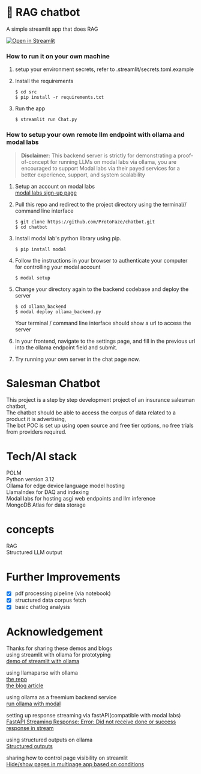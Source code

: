 # 💬 RAG chatbot

A simple streamlit app that does RAG 

[![Open in Streamlit](https://static.streamlit.io/badges/streamlit_badge_black_white.svg)](https://chatbot-template.streamlit.app/)

### How to run it on your own machine
1. setup your environment secrets, refer to .streamlit/secrets.toml.example

2. Install the requirements

   ```
   $ cd src
   $ pip install -r requirements.txt
   ```

3. Run the app

   ```
   $ streamlit run Chat.py
   ```

### How to setup your own remote llm endpoint with ollama and modal labs
> **Disclaimer:** This backend server is strictly for demonstrating a proof-of-concept for running LLMs on modal labs via ollama, you are encouraged to support Modal labs via their payed services for a better experience, support, and system scalability

1. Setup an account on modal labs  
   [modal labs sign-up page](https://modal.com/signup?next=%2Fapps)

2. Pull this repo and redirect to the project directory using the terminal// command line interface
   ```
   $ git clone https://github.com/ProtoFaze/chatbot.git   
   $ cd chatbot
   ```

3. Install modal lab's python library using pip.
   ```
   $ pip install modal
   ```

4. Follow the instructions in your browser to authenticate your computer for controlling your modal account
   ```
   $ modal setup
   ```

5. Change your directory again to the backend codebase and deploy the server
   ```
   $ cd ollama_backend
   $ modal deploy ollama_backend.py
   ```
   Your terminal / command line interface should show a url to access the server

6. In your frontend, navigate to the settings page, and fill in the previous url into the ollama endpoint field and submit.

7. Try running your own server in the chat page now.

# Salesman Chatbot
This project is a step by step development project of an insurance salesman chatbot,    
The chatbot should be able to access the corpus of data related to a product it is advertising,   
The bot POC is set up using open source and free tier options, no free trials from providers required.


# Tech/AI stack  
POLM  
Python version 3.12  
Ollama for edge device language model hosting  
LlamaIndex for DAQ and indexing  
Modal labs for hosting asgi web endpoints and llm inference  
MongoDB Atlas for data storage  

# concepts
RAG  
Structured LLM output  

# Further Improvements
- [x] pdf processing pipeline  (via notebook)
- [x] structured data corpus fetch
- [x] basic chatlog analysis

# Acknowledgement
Thanks for sharing these demos and blogs  
using streamlit with ollama for prototyping   
[demo of streamlit with ollama](https://github.com/tonykipkemboi/ollama_streamlit_demos/blob/main/01_%F0%9F%92%AC_Chat.py)  

using llamaparse with ollama  
[the repo](https://github.com/sudarshan-koirala/llamaparser-example/blob/main/parser-ollama.py)   
[the blog article](https://medium.com/@sudarshan-koirala/super-easy-way-to-parse-pdfs-a528fc9c2ea6)

using ollama as a freemium backend service  
[run ollama with modal](https://github.com/irfansharif/ollama-modal)

setting up response streaming via fastAPI(compatible with modal labs)  
[FastAPI Streaming Response: Error: Did not receive done or success response in stream](https://kontext.tech/article/1377/fastapi-streaming-response-error-did-not-receive-done-or-success-response-in-stream) 

using structured outputs on ollama  
[Structured outputs](https://ollama.com/blog/structured-outputs)

sharing how to control page visibility on streamlit  
[Hide/show pages in multipage app based on conditions](https://discuss.streamlit.io/t/hide-show-pages-in-multipage-app-based-on-conditions/28642)